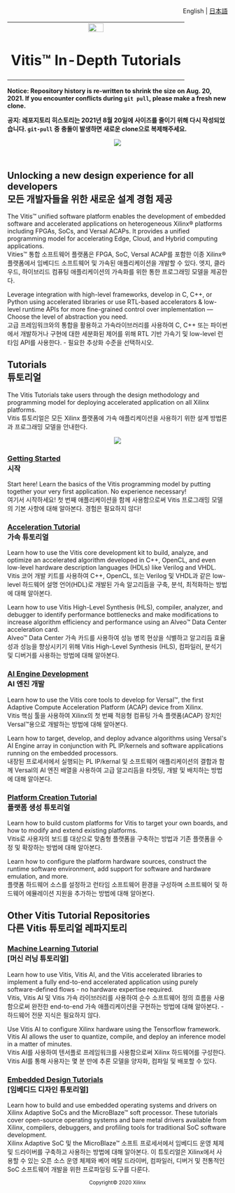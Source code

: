 <p align="right"><a>English</a> | <a href="docs-jp/README.md">日本語</a></p>
<table width="100%">
 <tr width="100%">
    <td align="center"><img src="https://www.xilinx.com/content/dam/xilinx/imgs/press/media-kits/corporate/xilinx-logo.png" width="30%"/><h1>Vitis™ In-Depth Tutorials</h1>
    </td>
 </tr>
</table>

**Notice: Repository history is re-written to shrink the size on Aug. 20, 2021. If you encounter conflicts during `git pull`, please make a fresh new clone.**

**공지: 레포지토리 히스토리는 2021년 8월 20일에 사이즈를 줄이기 위해 다시 작성되었습니다. `git-pull` 중 충돌이 발생하면 새로운 clone으로 복제해주세요.**

<div align="center">
    <a href="http://www.youtube.com/watch?v=vFPNlcXAeWI">
    <img
    src="./Getting_Started/Vitis/images/intro_video.png">
    </a>
</div>

## </br>Unlocking a new design experience for all developers </br>모든 개발자들을 위한 새로운 설계 경험 제공

The Vitis&trade; unified software platform enables the development of embedded software and accelerated applications on heterogeneous Xilinx&reg; platforms including FPGAs, SoCs, and Versal ACAPs. It provides a unified programming model for accelerating Edge, Cloud, and Hybrid computing applications.
</br>Vities&trade; 통합 소프트웨어 플랫폼은 FPGA, SoC, Versal ACAP를 포함한 이종 Xilinx&reg; 플랫폼에서 임베디드 소프트웨어 및 가속된 애플리케이션을 개발할 수 있다. 엣지, 클라우드, 하이브리드 컴퓨팅 애플리케이션의 가속화를 위한 통한 프로그래밍 모델을 제공한다.

Leverage integration with high-level frameworks, develop in C, C++, or Python using accelerated libraries or use RTL-based accelerators & low-level runtime APIs for more fine-grained control over implementation — Choose the level of abstraction you need.
</br>고급 프레임워크와의 통합을 활용하고 가속라이브러리를 사용하여 C, C++ 또는 파이썬에서 개발하거나 구현에 대한 세분화된 제어를 위해 RTL 기반 가속기 및 low-level 런타임 API를 사용한다. - 필요한 추상화 수준을 선택하시오.

## Tutorials</br>튜토리얼

The Vitis Tutorials take users through the design methodology and programming model for deploying accelerated application on all Xilinx platforms.
</br>Vitis 튜토리얼은 모든 Xilinx 플랫폼에 가속 애플리케이션을 사용하기 위한 설계 방법론과 프로그래밍 모델을 안내한다.

<p align="center">
    <img src="./Getting_Started/Vitis/images/vitis-landing-graphic-boards-u50.png">
</p>

### [Getting Started](./Getting_Started)</br>시작

Start here! Learn the basics of the Vitis programming model by putting together your very first application. No experience necessary!
</br>여기서 시작하세요! 첫 번째 애플리케이션을 함께 사용함으로써 Vitis 프로그래밍 모델의 기본 사항에 대해 알아본다. 경험은 필요하지 않다!

### [Acceleration Tutorial](./Hardware_Acceleration)</br>가속 튜토리얼

Learn how to use the Vitis core development kit to build, analyze, and optimize an accelerated algorithm developed in C++, OpenCL, and even low-level hardware description languages (HDLs) like Verilog and VHDL.
</br>Vitis 코어 개발 키트를 사용하여 C++, OpenCL, 또는 Verilog 및 VHDL과 같은 low-level 하드웨어 설명 언어(HDL)로 개발된 가속 알고리듬을 구축, 분석, 최적화하는 방법에 대해 알아본다.

Learn how to use Vitis High-Level Synthesis (HLS), compiler, analyzer, and debugger to identify performance bottlenecks and make modifications to increase algorithm efficiency and performance using an Alveo&trade; Data Center acceleration card.
</br>Alveo&trade; Data Center 가속 카드를 사용하여 성능 병목 현상을 식별하고 알고리듬 효율성과 성능을 향상시키기 위해 Vitis High-Level Synthesis (HLS), 컴파일러, 분석기 및 디버거를 사용하는 방법에 대해 알아본다.

### [AI Engine Development](./AI_Engine_Development)</br>AI 엔진 개발

Learn how to use the Vitis core tools to develop for Versal&trade;, the first Adaptive Compute Acceleration Platform (ACAP) device from Xilinx.
</br>Vitis 핵심 툴을 사용하여 Xilinx의 첫 번째 적응형 컴퓨팅 가속 플랫폼(ACAP) 장치인 Versal&trade;용으로 개발하는 방법에 대해 알아본다.

Learn how to target, develop, and deploy advance algorithms using Versal's AI Engine array in conjunction with PL IP/kernels and software applications running on the embedded processors.
</br>내장된 프로세서에서 실행되는 PL IP/kernal 및 소프트웨어 애플리케이션의 결합과 함께 Versal의 AI 엔진 배열을 사용하여 고급 알고리듬을 타켓팅, 개발 및 배치하는 방법에 대해 알아본다.


### [Platform Creation Tutorial](./Vitis_Platform_Creation)</br>플랫폼 생성 튜토리얼

Learn how to build custom platforms for Vitis to target your own boards, and how to modify and extend existing platforms.
</br>Vitis로 사용자의 보드를 대상으로 맞춤형 플랫폼을 구축하는 방법과 기존 플랫폼을 수정 및 확장하는 방법에 대해 알아본다.

Learn how to configure the platform hardware sources, construct the runtime software environment, add support for software and
hardware emulation, and more.
</br>플랫폼 하드웨어 소스를 설정하고 런타임 소프트웨어 환경을 구성하며 소프트웨어 및 하드웨어 에뮬레이션 지원을 추가하는 방법에 대해 알아본다.

## Other Vitis Tutorial Repositories</br>다른 Vitis 튜토리얼 레파지토리

### [Machine Learning Tutorial](https://github.com/xilinx/Vitis-AI-Tutorials) </br>[머신 러닝 튜토리얼]

Learn how to use Vitis, Vitis AI, and the Vitis accelerated libraries to implement a fully end-to-end accelerated application using purely software-defined flows - no hardware expertise required.
</br>Vitis, Vitis AI 및 Vitis 가속 라이브러리를 사용하여 순수 소프트웨어 정의 흐름을 사용함으로써 완전한 end-to-end 가속 애플리케이션을 구현하는 방법에 대해 알아본다. - 하드웨어 전문 지식은 필요하지 않다.

Use Vitis AI to configure Xilinx hardware using the Tensorflow framework. Vitis AI allows the user to quantize, compile, and deploy an inference model in a matter of minutes.
</br>Vitis AI를 사용하여 텐서플로 프레임워크를 사용함으로써 Xilinx 하드웨어를 구성한다. Vitis AI를 통해 사용자는 몇 분 만에 추론 모델을 양자화, 컴파일 및 배포할 수 있다.

### [Embedded Design Tutorials](http://xilinx.github.io/Embedded-Design-Tutorials)</br>[임베디드 디자인 튜토리얼]

Learn how to build and use embedded operating systems and drivers on Xilinx Adaptive SoCs and the MicroBlaze™ soft processor. These tutorials cover open-source operating systems and bare metal drivers available from Xilinx, compilers, debuggers, and profiling tools for traditional SoC software development.
</br>Xilinx Adaptive SoC 및 the MicroBlaze™ 소프트 프로세서에서 임베디드 운영 체제 및 드라이버를 구축하고 사용하는 방법에 대해 알아본다. 이 튜토리얼은 Xilinx에서 사용할 수 있는 오픈 소스 운영 체제와 베어 메탈 드라이버, 컴파일러, 디버거 및 전통적인 SoC 소프트웨어 개발을 위한 프로파일링 도구를 다룬다.


<p align="center"><sup>Copyright&copy; 2020 Xilinx</sup></p>
